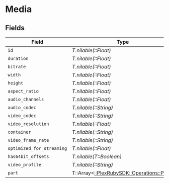 # Media


## Fields

| Field                                                                        | Type                                                                         | Required                                                                     | Description                                                                  | Example                                                                      |
| ---------------------------------------------------------------------------- | ---------------------------------------------------------------------------- | ---------------------------------------------------------------------------- | ---------------------------------------------------------------------------- | ---------------------------------------------------------------------------- |
| `id`                                                                         | *T.nilable(::Float)*                                                         | :heavy_minus_sign:                                                           | N/A                                                                          | 120345                                                                       |
| `duration`                                                                   | *T.nilable(::Float)*                                                         | :heavy_minus_sign:                                                           | N/A                                                                          | 7474422                                                                      |
| `bitrate`                                                                    | *T.nilable(::Float)*                                                         | :heavy_minus_sign:                                                           | N/A                                                                          | 3623                                                                         |
| `width`                                                                      | *T.nilable(::Float)*                                                         | :heavy_minus_sign:                                                           | N/A                                                                          | 1920                                                                         |
| `height`                                                                     | *T.nilable(::Float)*                                                         | :heavy_minus_sign:                                                           | N/A                                                                          | 804                                                                          |
| `aspect_ratio`                                                               | *T.nilable(::Float)*                                                         | :heavy_minus_sign:                                                           | N/A                                                                          | 2.35                                                                         |
| `audio_channels`                                                             | *T.nilable(::Float)*                                                         | :heavy_minus_sign:                                                           | N/A                                                                          | 6                                                                            |
| `audio_codec`                                                                | *T.nilable(::String)*                                                        | :heavy_minus_sign:                                                           | N/A                                                                          | ac3                                                                          |
| `video_codec`                                                                | *T.nilable(::String)*                                                        | :heavy_minus_sign:                                                           | N/A                                                                          | h264                                                                         |
| `video_resolution`                                                           | *T.nilable(::Float)*                                                         | :heavy_minus_sign:                                                           | N/A                                                                          | 1080                                                                         |
| `container`                                                                  | *T.nilable(::String)*                                                        | :heavy_minus_sign:                                                           | N/A                                                                          | mp4                                                                          |
| `video_frame_rate`                                                           | *T.nilable(::String)*                                                        | :heavy_minus_sign:                                                           | N/A                                                                          | 24p                                                                          |
| `optimized_for_streaming`                                                    | *T.nilable(::Float)*                                                         | :heavy_minus_sign:                                                           | N/A                                                                          | 0                                                                            |
| `has64bit_offsets`                                                           | *T.nilable(T::Boolean)*                                                      | :heavy_minus_sign:                                                           | N/A                                                                          |                                                                              |
| `video_profile`                                                              | *T.nilable(::String)*                                                        | :heavy_minus_sign:                                                           | N/A                                                                          | high                                                                         |
| `part`                                                                       | T::Array<[::PlexRubySDK::Operations::Part](../../models/operations/part.md)> | :heavy_minus_sign:                                                           | N/A                                                                          |                                                                              |
